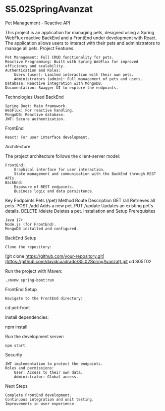 # S5.02SpringAvanzat

Pet Management - Reactive API

This project is an application for managing pets, designed using a Spring WebFlux reactive BackEnd and a FrontEnd under development with React. The application allows users to interact with their pets and administrators to manage all pets.
Project Features

    Pet Management: Full CRUD functionality for pets.
    Reactive Programming: Built with Spring WebFlux for improved efficiency and scalability.
    Authentication and Roles:
        Users (user): Limited interaction with their own pets.
        Administrators (admin): Full management of pets and users.
    Database: Reactive integration with MongoDB.
    Documentation: Swagger UI to explore the endpoints.

Technologies Used
BackEnd

    Spring Boot: Main framework.
    WebFlux: For reactive handling.
    MongoDB: Reactive database.
    JWT: Secure authentication.

FrontEnd

    React: For user interface development.

Architecture

The project architecture follows the client-server model:

    FrontEnd:
        Graphical interface for user interaction.
        State management and communication with the BackEnd through REST APIs.
    BackEnd:
        Exposure of REST endpoints.
        Business logic and data persistence.

Key Endpoints
Pets (/pet)
Method	Route	Description
GET	/all	Retrieves all pets.
POST	/add	Adds a new pet.
PUT	/update	Updates an existing pet's details.
DELETE	/delete	Deletes a pet.
Installation and Setup
Prerequisites

    Java 17+
    Node.js (for FrontEnd).
    MongoDB installed and configured.

BackEnd Setup

    Clone the repository:

[git clone https://github.com/your-repository.git](https://github.com/davidcuadrado/S5.02SpringAvanzat).git
cd S05T02

Run the project with Maven:

    ./mvnw spring-boot:run

FrontEnd Setup

    Navigate to the FrontEnd directory:

cd pet-front

Install dependencies:

npm install

Run the development server:

    npm start

Security

    JWT implementation to protect the endpoints.
    Roles and permissions:
        User: Access to their own data.
        Administrator: Global access.

Next Steps

    Complete FrontEnd development.
    Continuous integration and unit testing.
    Improvements in user experience.
